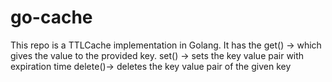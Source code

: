 # go-cache

This repo is a TTLCache implementation in Golang.
It has the get() -> which gives the value to the provided key.
set() -> sets the key value pair with expiration time
delete()-> deletes the key value pair of the given key
